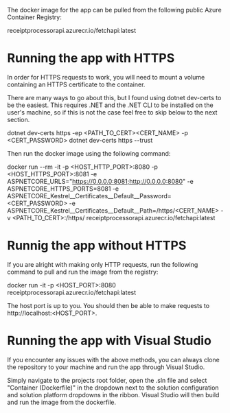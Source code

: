 The docker image for the app can be pulled from the following public Azure Container Registry:

receiptprocessorapi.azurecr.io/fetchapi:latest

# Running the app with HTTPS

In order for HTTPS requests to work, you will need to mount a volume containing an HTTPS certificate to the container.

There are many ways to go about this, but I found using dotnet dev-certs to be the easiest. This requires .NET and the .NET CLI to be installed on the user's machine, so if this is not the case feel free to skip below to the next section.

dotnet dev-certs https -ep <PATH_TO_CERT>\<CERT_NAME> -p <CERT_PASSWORD>
dotnet dev-certs https --trust

Then run the docker image using the following command:

docker run --rm -it -p <HOST_HTTP_PORT>:8080 -p <HOST_HTTPS_PORT>:8081 -e ASPNETCORE_URLS="https://0.0.0.0:8081;http://0.0.0.0:8080" -e ASPNETCORE_HTTPS_PORTS=8081 -e ASPNETCORE_Kestrel__Certificates__Default__Password=<CERT_PASSWORD> -e ASPNETCORE_Kestrel__Certificates__Default__Path=/https/<CERT_NAME> -v <PATH_TO_CERT>:/https/ receiptprocessorapi.azurecr.io/fetchapi:latest

# Runnig the app without HTTPS

If you are alright with making only HTTP requests, run the following command to pull and run the image from the registry:

docker run -it -p <HOST_PORT>:8080 receiptprocessorapi.azurecr.io/fetchapi:latest

The host port is up to you. You should then be able to make requests to http://localhost:<HOST_PORT>.

# Running the app with Visual Studio

If you encounter any issues with the above methods, you can always clone the repository to your machine and run the app through Visual Studio.

Simply navigate to the projects root folder, open the .sln file and select "Container (Dockerfile)" in the dropdown next to the solution configuration and solution platform dropdowns in the ribbon. Visual Studio will then build and run the image from the dockerfile. 
